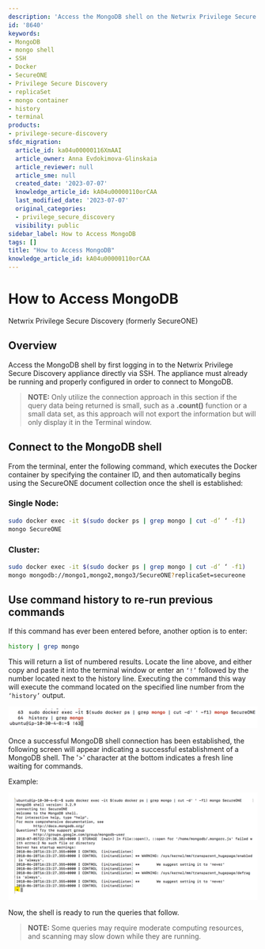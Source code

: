 ```yaml
---
description: 'Access the MongoDB shell on the Netwrix Privilege Secure Discovery appliance via SSH to run queries directly against the SecureONE database. Use this method only for small query results because it displays results in the terminal rather than exporting them.'
id: '8640'
keywords:
- MongoDB
- mongo shell
- SSH
- Docker
- SecureONE
- Privilege Secure Discovery
- replicaSet
- mongo container
- history
- terminal
products:
- privilege-secure-discovery
sfdc_migration:
  article_id: ka04u00000116XmAAI
  article_owner: Anna Evdokimova-Glinskaia
  article_reviewer: null
  article_sme: null
  created_date: '2023-07-07'
  knowledge_article_id: kA04u00000110orCAA
  last_modified_date: '2023-07-07'
  original_categories:
  - privilege_secure_discovery
  visibility: public
sidebar_label: How to Access MongoDB
tags: []
title: "How to Access MongoDB"
knowledge_article_id: kA04u00000110orCAA
---
```


# How to Access MongoDB

Netwrix Privilege Secure Discovery (formerly SecureONE)

## Overview

Access the MongoDB shell by first logging in to the Netwrix Privilege Secure Discovery appliance directly via SSH. The appliance must already be running and properly configured in order to connect to MongoDB.

> **NOTE:** Only utilize the connection approach in this section if the query data being returned is small, such as a **.count()** function or a small data set, as this approach will not export the information but will only display it in the Terminal window.

## Connect to the MongoDB shell

From the terminal, enter the following command, which executes the Docker container by specifying the container ID, and then automatically begins using the SecureONE document collection once the shell is established:

### Single Node:

```bash
sudo docker exec -it $(sudo docker ps | grep mongo | cut -d’ ‘ -f1)
mongo SecureONE
```

### Cluster:

```bash
sudo docker exec -it $(sudo docker ps | grep mongo | cut -d’ ‘ -f1) 
mongo mongodb://mongo1,mongo2,mongo3/SecureONE?replicaSet=secureone
```

## Use command history to re-run previous commands

If this command has ever been entered before, another option is to enter:

```bash
history | grep mongo
```

This will return a list of numbered results. Locate the line above, and either copy and paste it into the terminal window or enter an `‘!’` followed by the number located next to the history line. Executing the command this way will execute the command located on the specified line number from the `‘history’` output.

![mongo1.png](./images/ka04u00000116Xm_0EM4u000008LTeI.png)

Once a successful MongoDB shell connection has been established, the following screen will appear indicating a successful establishment of a MongoDB shell. The '>' character at the bottom indicates a fresh line waiting for commands.

Example:

![mongo2.png](./images/ka04u00000116Xm_0EM4u000008LTeN.png)

Now, the shell is ready to run the queries that follow.

> **NOTE:** Some queries may require moderate computing resources, and scanning may slow down while they are running.